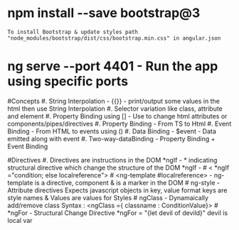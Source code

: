 

# npm install --save bootstrap@3
    To install Bootstrap & update styles path "node_modules/bootstrap/dist/css/bootstrap.min.css" in angular.json

# ng serve --port 4401  - Run the app using specific ports

#Concepts
    #. String Interpolation - {{}}
        - print/output some values in the html then use String Interpolation
    #. Selector variation like class, attribute and element
    #. Property Binding using []
        - Use to change html attributes or components/pipes/directives
    #. Property Binding - From TS to Html 
    #. Event Binding - From HTML to events using ()
    #. Data Binding
        - $event - Data emitted along with event
    #. Two-way-dataBinding
        - Property Binding + Event Binding

#Directives
     #. Directives are instructions in the DOM
        *ngIf - * indicating structural directive which change the structure of the DOM
        *ngIf - 
    # <  *ngIf ="condition; else localreference">
    # <ng-template #localreference> - ng-template is a directive, component & is a marker in the DOM
    # ng-style - Attribute directives
        Expects javascript objects in key, value format
        keys are style names & Values are values for Styles
    # ngClass - Dynamaically add/remove class
        Syntax : <ngClass ={ classname : ConditionValue}>
    # *ngFor - Structural Change Directive
        *ngFor = "{let devil of devild}"
        devil is local var